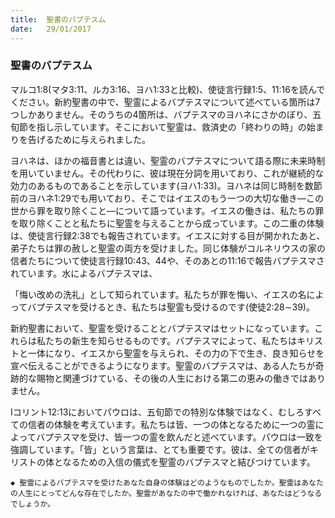 ```yaml
---
title:  聖書のバプテスム
date:   29/01/2017
---
```


### 聖書のバプテスム

マルコ1:8(マタ3:11、ルカ3:16、ヨハ1:33と比較)、使徒言行録1:5、11:16を読んでください。新約聖書の中で、聖霊によるバプテスマについて述べている箇所は7つしかありません。そのうちの4箇所は、バプテスマのヨハネにさかのぼり、五旬節を指し示しています。そこにおいて聖霊は、救済史の「終わりの時」の始まりを告げるために与えられました。

ヨハネは、ほかの福音書とは違い、聖霊のバプテスマについて語る際に未来時制を用いていません。その代わりに、彼は現在分詞を用いており、これが継続的な効力のあるものであることを示しています(ヨハ1:33)。ヨハネは同じ時制を数節前のヨハネ1:29でも用いており、そこではイエスのもう一つの大切な働き―この世から罪を取り除くこと―について語っています。イエスの働きは、私たちの罪を取り除くことと私たちに聖霊を与えることから成っています。この二重の体験は、使徒言行録2:38でも報告されています。イエスに対する目が開かれたあと、弟子たちは罪の赦しと聖霊の両方を受けました。同じ体験がコルネリウスの家の信者たちについて使徒言行録10:43、44や、そのあとの11:16で報告バプテスマされています。水によるバプテスマは、

「悔い改めの洗礼」として知られています。私たちが罪を悔い、イエスの名によってバプテスマを受けるとき、私たちは聖霊も受けるのです(使徒2:28∼39)。

新約聖書において、聖霊を受けることとバプテスマはセットになっています。これらは私たちの新生を知らせるものです。バプテスマによって、私たちはキリストと一体になり、イエスから聖霊を与えられ、その力の下で生き、良き知らせを宣べ伝えることができるようになります。聖霊のバプテスマは、ある人たちが奇跡的な賜物と関連づけている、その後の人生における第二の恵みの働きではありません。

Iコリント12:13においてパウロは、五旬節での特別な体験ではなく、むしろすべての信者の体験を考えています。私たちは皆、一つの体となるために一つの霊によってバプテスマを受け、皆一つの霊を飲んだと述べています。パウロは一致を強調しています。「皆」という言葉は、とても重要です。彼は、全ての信者がキリストの体となるための入信の儀式を聖霊のバプテスマと結びつけています。

`◆ 聖霊によるバプテスマを受けたあなた自身の体験はどのようなものでしたか。聖霊はあなたの人生にとってどんな存在でしたか。聖霊があなたの中で働かれなければ、あなたはどうなるでしょうか。`
